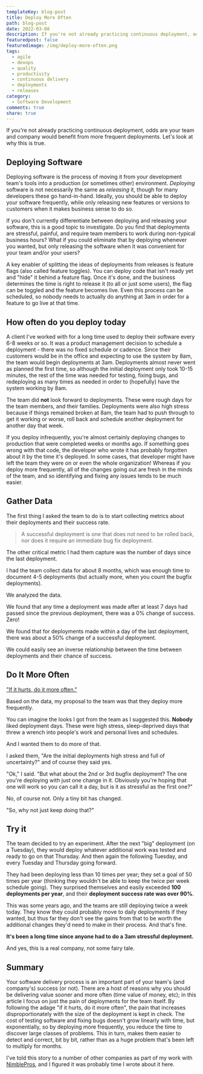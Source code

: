 ```yaml
---
templateKey: blog-post
title: Deploy More Often
path: blog-post
date: 2022-03-08
description: If you're not already practicing continuous deployment, odds are your team and company would benefit from more frequent deployments.
featuredpost: false
featuredimage: /img/deploy-more-often.png
tags:
  - agile
  - devops
  - quality
  - productivity
  - continuous delivery
  - deployments
  - releases
category:
  - Software Development
comments: true
share: true
---
```


If you're not already practicing continuous deployment, odds are your team and company would benefit from more frequent deployments. Let's look at why this is true.

## Deploying Software

Deploying software is the process of moving it from your development team's tools into a production (or sometimes other) environment. *Deploying* software is not necessarily the same as *releasing* it, though for many developers these go hand-in-hand. Ideally, you should be able to deploy your software frequently, while only releasing new features or versions to customers when it makes business sense to do so.

If you don't currently differentiate between deploying and releasing your software, this is a good topic to investigate. Do you find that deployments are stressful, painful, and require team members to work during non-typical business hours? What if you could eliminate that by deploying whenever you wanted, but only releasing the software when it was convenient for your team and/or your users?

A key enabler of splitting the ideas of deployments from releases is feature flags (also called feature toggles). You can deploy code that isn't ready yet and "hide" it behind a feature flag. Once it's done, and the business determines the time is right to release it (to all or just some users), the flag can be toggled and the feature becomes live. Even this process can be scheduled, so nobody needs to actually do anything at 3am in order for a feature to go live at that time.

## How often do you deploy today

A client I've worked with for a long time used to deploy their software every 6-8 weeks or so. It was a product management decision to schedule a deployment - there was no fixed schedule or cadence. Since their customers would be in the office and expecting to use the system by 8am, the team would begin deployments at 3am. Deployments almost never went as planned the first time, so although the initial deployment only took 10-15 minutes, the rest of the time was needed for testing, fixing bugs, and redeploying as many times as needed in order to (hopefully) have the system working by 8am.

The team did **not** look forward to deployments. These were rough days for the team members, and their families. Deployments were also high stress because if things remained broken at 8am, the team had to push through to get it working or worse, roll back and schedule another deployment for another day that week.

If you deploy infrequently, you're almost certainly deploying changes to production that were completed weeks or months ago. If something goes wrong with that code, the developer who wrote it has probably forgotten about it by the time it's deployed. In some cases, that developer might have left the team they were on or even the whole organization! Whereas if you deploy more frequently, all of the changes going out are fresh in the minds of the team, and so identifying and fixing any issues tends to be much easier.

## Gather Data

The first thing I asked the team to do is to start collecting metrics about their deployments and their success rate.

> A successful deployment is one that does not need to be rolled back, nor does it require an immediate bug fix deployment.

The other critical metric I had them capture was the number of days since the last deployment.

I had the team collect data for about 8 months, which was enough time to document 4-5 deployments (but actually more, when you count the bugfix deployments).

We analyzed the data.

We found that any time a deployment was made after at least 7 days had passed since the previous deployment, there was a 0% change of success. Zero!

We found that for deployments made within a day of the last deployment, there was about a 50% change of a successful deployment.

We could easily see an inverse relationship between the time between deployments and their chance of success.

## Do It More Often

["If it hurts, do it more often."](https://weeklydevtips.com/episodes/040)

Based on the data, my proposal to the team was that they deploy more frequently.

You can imagine the looks I got from the team as I suggested this. **Nobody** liked deployment days. These were high stress, sleep-deprived days that threw a wrench into people's work and personal lives and schedules.

And I wanted them to do more of that.

I asked them, "Are the initial deployments high stress and full of uncertainty?" and of course they said yes.

"Ok," I said. "But what about the 2nd or 3rd bugfix deployment? The one you're deploying with just one change in it. Obviously you're hoping that one will work so you can call it a day, but is it as stressful as the first one?"

No, of course not. Only a tiny bit has changed.

"So, why not just keep doing that?"

## Try it

The team decided to try an experiment. After the next "big" deployment (on a Tuesday), they would deploy whatever additional work was tested and ready to go on that Thursday. And then again the following Tuesday, and every Tuesday and Thursday going forward.

They had been deploying less than 10 times per year; they set a goal of 50 times per year (thinking they wouldn't be able to keep the twice per week schedule going). They surprised themselves and easily exceeded **100 deployments per year**, and their **deployment success rate was over 90%**.

This was some years ago, and the teams are still deploying twice a week today. They know they could probably move to daily deployments if they wanted, but thus far they don't see the gains from that to be worth the additional changes they'd need to make in their process. And that's fine.

**It's been a long time since anyone had to do a 3am stressful deployment.**

And yes, this is a real company, not some fairy tale.

## Summary

Your software delivery process is an important part of your team's (and company's) success (or not). There are a host of reasons why you should be delivering value sooner and more often (time value of money, etc); in this article I focus on just the pain of deployments for the team itself. By following the adage "if it hurts, do it more often", the pain that increases disproportionately with the size of the deployment is kept in check. The cost of testing software and fixing bugs doesn't grow linearly with time, but exponentially, so by deploying more frequently, you reduce the time to discover large classes of problems. This in turn, makes them easier to detect and correct, bit by bit, rather than as a huge problem that's been left to multiply for months.

I've told this story to a number of other companies as part of my work with [NimblePros](https://nimblepros.com), and I figured it was probably time I wrote about it here.
